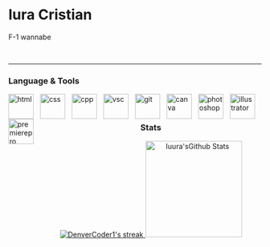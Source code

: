 # Iura Cristian
 <!--
Member of Tech-X FTC 19101 since 17 September 2023

Part of the <b> **Media and Marketing Team** </b> from 17 September 2023 to 24 September 2024. <b> **Design and Assembly Team** </b> since 24 September 2024
<br>
</br>
-->
F-1 wannabe 
<!-- Social badges section -->
<!-- Badges with custom icons - https://github.com/DenverCoder1/custom-icon-badges -->
<!-- View counter - https://github.com/DenverCoder1/Simple-View-Counter -->
<p align="center">

  
</p>
<br>

---

### Language & Tools

<img align="left" alt="html" width="50px" style="padding-right:10px;" src="https://cdn.jsdelivr.net/gh/devicons/devicon/icons/html5/html5-original.svg"/>
<img align="left" alt="css" width="50px" style="padding-right:10px;" src="https://cdn.jsdelivr.net/gh/devicons/devicon/icons/css3/css3-original.svg"/>
<img align="left" alt="cpp" width="50px" style="padding-right:10px;" src="https://cdn.jsdelivr.net/gh/devicons/devicon/icons/cplusplus/cplusplus-original.svg"/>
<img align="left" alt="vsc" width="50px" style="padding-right:10px;" src="https://cdn.jsdelivr.net/gh/devicons/devicon@latest/icons/vscode/vscode-original.svg"/>
<img align="left" alt="git" width="50px" style="padding-right:10px;" src="https://cdn.jsdelivr.net/gh/devicons/devicon@latest/icons/githubcodespaces/githubcodespaces-original.svg"/>
<img align="left" alt="canva" width="50px" style="padding-right:10px;" src="https://cdn.jsdelivr.net/gh/devicons/devicon@latest/icons/canva/canva-original.svg"/>
<img align="left" alt="photoshop" width="50px" style="padding-right:10px;" src="https://cdn.jsdelivr.net/gh/devicons/devicon@latest/icons/photoshop/photoshop-original.svg"/>
<img align="left" alt="illustrator" width="50px" style="padding-right:10px;" src="https://cdn.jsdelivr.net/gh/devicons/devicon@latest/icons/illustrator/illustrator-plain.svg"/>
<img align="left" alt="premierepro" width="50px" style="padding-right:10px;" src="https://cdn.jsdelivr.net/gh/devicons/devicon@latest/icons/premierepro/premierepro-original.svg"/>





<br>
</br>

<div align="center">
  <h3>Stats</h3>

  <!-- GitHub Readme Streak Stats - https:/ /github.com/DenverCoder1/github-readme-streak-stats -->
  <p>
    <a href="https://streak-stats.demolab.com/?user=Iuura">
      <img title="Stats" alt="DenverCoder1's streak" src="https://streak-stats.demolab.com/?user=Iuura&theme=monokai-metallian&hide_border=true"/>
    </a>
    <a href="https://github.com/anuraghazra/github-readme-stats"><img alt="Iuura'sGithub Stats" src="https://github-readme-stats.vercel.app/api?username=Iuura&show_icons=true&include_all_commits=true&count_private=true&theme=react&hide_border=true&bg_color=1F222E&title_color=F85D7F&icon_color=F8D866" height="192px"/></a>
  </p>
 <!-- <a href="https://git hub.com/anuraghazra/github-readme-stats"><img alt="Iuura's Top Languages" src="https://denvercoder1-github-readme-stats.vercel.app/api/top-langs/?username=Iuura&langs_count=8&layout=compact&theme=react&hide_border=true&bg_color=1F222E&title_color=F85D7F&icon_color=F8D866&hide=Jupyter%20Notebook,Roff" height="192px"/></a>
 -->
 </div>

  
  <!-- https://github.com/ashutosh00710/github-readme-activity-graph -->
<!--



  <a href="https://github.com/ashutosh00710/github-readme-activity-graph"><img alt="DenverCoder1's Activity Graph" src="https://github-readme-activity-graph.vercel.app/graph/?username=DenverCoder1&bg_color=1F222E&color=F8D866&line=F85D7F&point=FFFFFF&hide_border=true" /></a>
<!--
  <h3>⚡ Recent GitHub Activity</h3>

  <!-- https://github.com/jamesgeorge007/github-activity-readme -->
  <!--START_SECTION:activity-->
<!--
1. 🗣 Commented on [#318](https://github.com/DenverCoder1/readme-typing-svg/issues/318) in [DenverCoder1/readme-typing-svg](https://github.com/DenverCoder1/readme-typing-svg)
2. 🗣 Commented on [#318](https://github.com/DenverCoder1/readme-typing-svg/issues/318) in [DenverCoder1/readme-typing-svg](https://github.com/DenverCoder1/readme-typing-svg)
3. ❗️ Closed issue [#29](https://github.com/DenverCoder1/doxygen-github-pages-action/issues/29) in [DenverCoder1/doxygen-github-pages-action](https://github.com/DenverCoder1/doxygen-github-pages-action)
4. 🎉 Merged PR [#30](https://github.com/DenverCoder1/doxygen-github-pages-action/pull/30) in [DenverCoder1/doxygen-github-pages-action](https://github.com/DenverCoder1/doxygen-github-pages-action)
5. ❌ Closed PR [#125](https://github.com/DenverCoder1/table2ascii/pull/125) in [DenverCoder1/table2ascii](https://github.com/DenverCoder1/table2ascii)
<!--END_SECTION:activity-->
